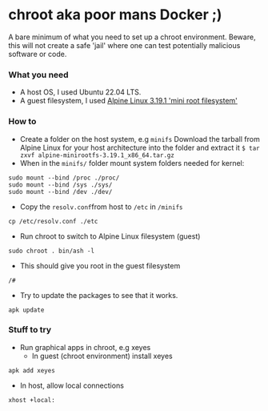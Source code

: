 # chroot aka poor mans Docker ;)
A bare minimum of what you need to set up a chroot environment.
Beware, this will not create a safe 'jail' where one can test potentially 
malicious software or code.

### What you need
* A host OS, I used Ubuntu 22.04 LTS.
* A guest filesystem, I used [Alpine Linux 3.19.1 'mini root filesystem'](https://alpinelinux.org/downloads/)

### How to
* Create a folder on the host system, e.g `minifs`
 Download the tarball from Alpine Linux for your host architecture into the folder and extract it `$ tar zxvf alpine-minirootfs-3.19.1_x86_64.tar.gz`
* When in the `minifs/` folder mount system folders needed for kernel:
```
sudo mount --bind /proc ./proc/
sudo mount --bind /sys ./sys/
sudo mount --bind /dev ./dev/
```
* Copy the `resolv.conf`from host to `/etc` in `/minifs`
```
cp /etc/resolv.conf ./etc
```
* Run chroot to switch to Alpine Linux filesystem (guest)
```
sudo chroot . bin/ash -l
```
* This should give you root in the guest filesystem
```
/#
```
* Try to update the packages to see that it works.
```
apk update
```


### Stuff to try
* Run graphical apps in chroot, e.g xeyes
   * In guest (chroot environment) install xeyes
```
apk add xeyes
```
   * In host, allow local connections
```
xhost +local:
```
